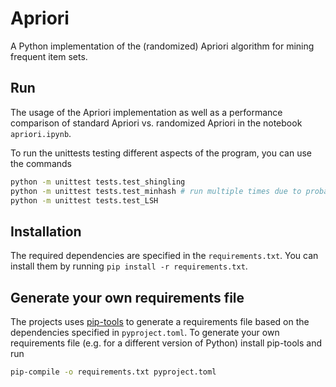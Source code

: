 # Apriori
A Python implementation of the (randomized) Apriori algorithm for mining frequent item sets. 

## Run
The usage of the Apriori implementation as well as a performance comparison of standard Apriori vs. randomized Apriori in the notebook `apriori.ipynb`.

To run the unittests testing different aspects of the program, you can use the commands
```bash
python -m unittest tests.test_shingling
python -m unittest tests.test_minhash # run multiple times due to probabilistic nature
python -m unittest tests.test_LSH
```

## Installation
The required dependencies are specified in the `requirements.txt`. You can install them by running `pip install -r requirements.txt`.

## Generate your own requirements file
The projects uses [pip-tools](https://github.com/jazzband/pip-tools) to generate a requirements file based on the dependencies specified in `pyproject.toml`. To generate your own requirements file (e.g. for a different version of Python) install pip-tools and run
```bash
pip-compile -o requirements.txt pyproject.toml
``` 
